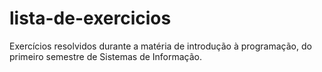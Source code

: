 # lista-de-exercicios
Exercícios resolvidos durante a matéria de introdução à programação, do primeiro semestre de Sistemas de Informação.
